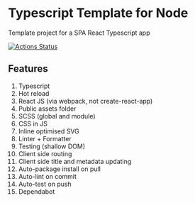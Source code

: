 # Typescript Template for Node

Template project for a SPA React Typescript app

[![Actions Status](https://github.com/MarkSFrancis/ts-react-template/workflows/Build/badge.svg)](https://github.com/MarkSFrancis/ts-react-template/actions)

## Features

1. Typescript
1. Hot reload
1. React JS (via webpack, not create-react-app)
1. Public assets folder
1. SCSS (global and module)
1. CSS in JS
1. Inline optimised SVG
1. Linter + Formatter
1. Testing (shallow DOM)
1. Client side routing
1. Client side title and metadata updating
1. Auto-package install on pull
1. Auto-lint on commit
1. Auto-test on push
1. Dependabot
